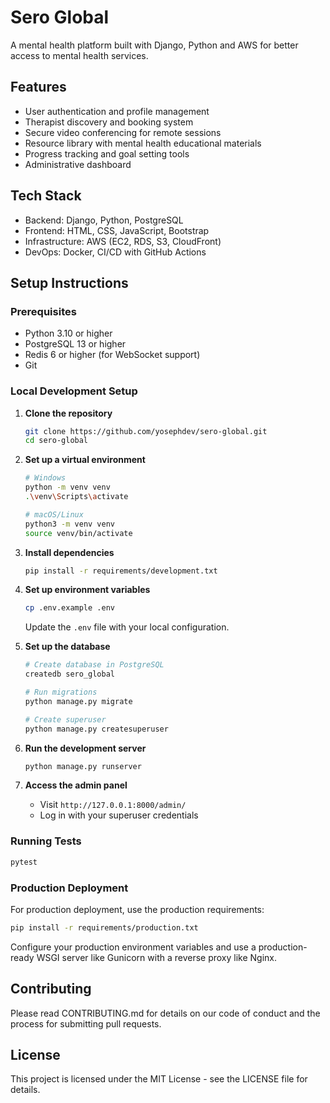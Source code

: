 # Sero Global

A mental health platform built with Django, Python and AWS for better access to mental health services.

## Features

- User authentication and profile management
- Therapist discovery and booking system
- Secure video conferencing for remote sessions
- Resource library with mental health educational materials
- Progress tracking and goal setting tools
- Administrative dashboard

## Tech Stack

- Backend: Django, Python, PostgreSQL
- Frontend: HTML, CSS, JavaScript, Bootstrap
- Infrastructure: AWS (EC2, RDS, S3, CloudFront)
- DevOps: Docker, CI/CD with GitHub Actions

## Setup Instructions

### Prerequisites

- Python 3.10 or higher
- PostgreSQL 13 or higher
- Redis 6 or higher (for WebSocket support)
- Git

### Local Development Setup

1. **Clone the repository**

   ```bash
   git clone https://github.com/yosephdev/sero-global.git
   cd sero-global
   ```

2. **Set up a virtual environment**

   ```bash
   # Windows
   python -m venv venv
   .\venv\Scripts\activate
   
   # macOS/Linux
   python3 -m venv venv
   source venv/bin/activate
   ```

3. **Install dependencies**

   ```bash
   pip install -r requirements/development.txt
   ```

4. **Set up environment variables**

   ```bash
   cp .env.example .env
   ```

   Update the `.env` file with your local configuration.

5. **Set up the database**

   ```bash
   # Create database in PostgreSQL
   createdb sero_global
   
   # Run migrations
   python manage.py migrate
   
   # Create superuser
   python manage.py createsuperuser
   ```

6. **Run the development server**

   ```bash
   python manage.py runserver
   ```

7. **Access the admin panel**

   - Visit `http://127.0.0.1:8000/admin/`
   - Log in with your superuser credentials

### Running Tests

```bash
pytest
```

### Production Deployment

For production deployment, use the production requirements:

```bash
pip install -r requirements/production.txt
```

Configure your production environment variables and use a production-ready WSGI server like Gunicorn with a reverse proxy like Nginx.

## Contributing

Please read CONTRIBUTING.md for details on our code of conduct and the process for submitting pull requests.

## License

This project is licensed under the MIT License - see the LICENSE file for details.
